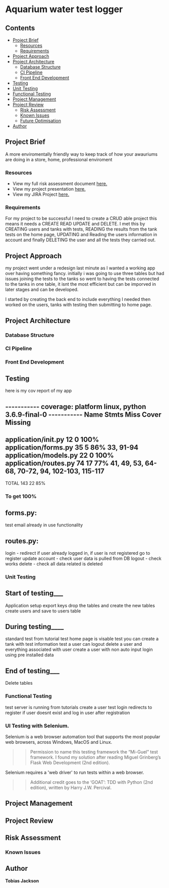 [//]: # (Implicit Links Within Project)

[1]: https://docs.google.com/spreadsheets/d/1C1NilfOavO-xX1UOnmB7djAXTZ_X5EZ-cNiQfMzb8rI/edit?usp=sharing   "Risk Assessment"
[2]: https://docs.google.com/presentation/d/1BL5r35I7me4MSkJispzxlc57zhBZT7YtfSIj4wbV7tA/edit?usp=sharing   "Presentation"
[3]: https://team-1579095236068.atlassian.net/jira/your-work   "JIRA Project"
[4]: https://www.bma.org.uk/advice-and-support/nhs-delivery-and-workforce/workforce/mental-health-workforce-report   "mental health workforce report"


# Aquarium water test logger


## Contents

- [Project Brief](#project-brief)
  - [Resources](#resources)
  - [Requirements](#requirements)
- [Project Approach](#project-approach)
- [Project Architecture](#project-architecture)
  - [Database Structure](#database-structure)
  - [CI Pipeline](#ci-pipeline)
  - [Front End Development](#front-end-development)
- [Testing](#testing)
 - [Unit Testing](#unit-testing)
 - [Functional Testing](#functional-testing)
- [Project Management](#project-management)
- [Project Review](#project-review)
  - [Risk Assessment](#risk-assessment)
  - [Known Issues](#known-issues)
  - [Future Optimisation](#future-optimisation)
- [Author](#author)




## Project Brief

A more enviromentally friendly way to keep track of how your awauriums are doing in a store, home, professional enviroment

### Resources

- View my full risk assessment document [here.][1]
- View my project presentation [here.][2]
- View my JIRA Project [here.][3]

### Requirements

For my project to be successful I need to create a CRUD able project this means it needs a CREATE READ UPDATE and DELETE. I met this by CREATING users and tanks with tests, READING the results from the tank tests on the home page, UPDATING and Reading the users information in account and finally DELETING the user and all the tests they carried out.

## Project Approach
my project went under a redesign last minute as I wanted a working app over having something fancy. initially i was going to use three tables but had issues joining the tests to the tanks so went to having the tests connected to the tanks in one table, it isnt the most efficient but can be imporved in later stages and can be developed.

I started by creating the back end to include everything I needed then worked on the users, tanks with testing then submitting to home page.

## Project Architecture

### Database Structure

### CI Pipeline

### Front End Development

## Testing
here is my cov report of my app

----------- coverage: platform linux, python 3.6.9-final-0 -----------
Name                      Stmts   Miss  Cover   Missing
-------------------------------------------------------
application/__init__.py      12      0   100%
application/forms.py         35      5    86%   33, 91-94
application/models.py        22      0   100%
application/routes.py        74     17    77%   41, 49, 53, 64-68, 70-72, 94, 102-103, 115-117
-------------------------------------------------------
TOTAL                       143     22    85%

### To get 100%
## forms.py:
test email already in use functionality

## routes.py:
login - redirect if user already logged in, if user is not registered go to register
update account - check user data is pulled from DB
logout - check works
delete - check all data related is deleted

### Unit Testing
## Start of testing___
Application setup export keys
drop the tables and create the new tables
create users and save to users table

## During testing____
standard test from tutorial test home page is visable
test you can create a tank with test information
test a user can logout
delete a user and everything associated with user
create a user with non auto input
login using pre installed data

## End of testing___
Delete tables

### Functional Testing
test server is running
from tutorials create a user
test login redirects to register if user doesnt exist and log in user after registration

### UI Testing with Selenium.

Selenium is a web browser automation tool that supports the most popular web browsers, across Windows, MacOS and Linux.

>> Permission to name this testing framework the “Mi-Guel” test framework.
>> I found my solution after reading Miguel Grinberg’s Flask Web Development (2nd edition). 

Selenium requires a 'web driver' to run tests within a web browser.

>> Additional credit goes to the ‘GOAT’: TDD with Python (2nd edition), written by Harry J.W. Percival.


## Project Management

## Project Review

## Risk Assessment

### Known Issues

## Author

**Tobias Jackson**

